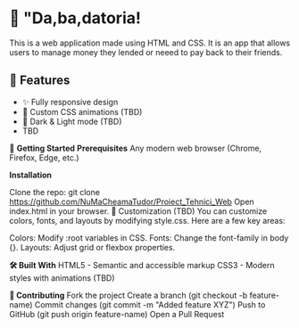 # 📌 "Da,ba,datoria!

This is a web application made using HTML and CSS. It is an app that allows users to manage money they lended or neeed to pay back to their friends.

## 🚀 Features

- ✨ Fully responsive design 
- 🎨 Custom CSS animations (TBD)
- 🌙 Dark & Light mode (TBD)
- TBD

🎯 **Getting Started**
**Prerequisites**
Any modern web browser (Chrome, Firefox, Edge, etc.)

**Installation**

Clone the repo:
git clone https://github.com/NuMaCheamaTudor/Proiect_Tehnici_Web
Open index.html in your browser.
🎨 Customization (TBD)
You can customize colors, fonts, and layouts by modifying style.css. Here are a few key areas:

Colors: Modify :root variables in CSS.
Fonts: Change the font-family in body {}.
Layouts: Adjust grid or flexbox properties.

**🛠️ Built With**
HTML5 - Semantic and accessible markup
CSS3 - Modern styles with animations (TBD)

**🤝 Contributing**
Fork the project
Create a branch (git checkout -b feature-name)
Commit changes (git commit -m "Added feature XYZ")
Push to GitHub (git push origin feature-name)
Open a Pull Request
